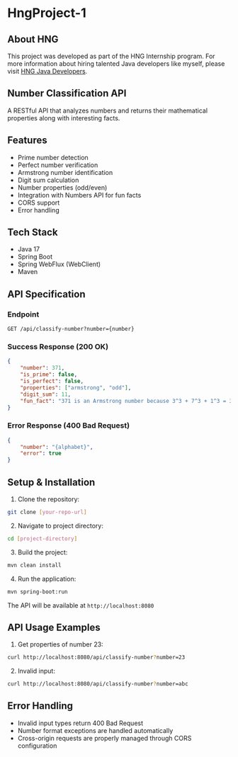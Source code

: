 # HngProject-1
## About HNG

This project was developed as part of the HNG Internship program. For more information about hiring talented
Java developers like myself, please visit [HNG Java Developers](https://hng.tech/hire/java-developers).

## Number Classification API

A RESTful API that analyzes numbers and returns their mathematical properties along with interesting facts.

## Features

- Prime number detection
- Perfect number verification
- Armstrong number identification
- Digit sum calculation
- Number properties (odd/even)
- Integration with Numbers API for fun facts
- CORS support
- Error handling

## Tech Stack

- Java 17
- Spring Boot
- Spring WebFlux (WebClient)
- Maven

## API Specification

### Endpoint

```
GET /api/classify-number?number={number}
```

### Success Response (200 OK)

```json
{
    "number": 371,
    "is_prime": false,
    "is_perfect": false,
    "properties": ["armstrong", "odd"],
    "digit_sum": 11,
    "fun_fact": "371 is an Armstrong number because 3^3 + 7^3 + 1^3 = 371"
}
```

### Error Response (400 Bad Request)

```json
{
    "number": "{alphabet}",
    "error": true
}
```

## Setup & Installation

1. Clone the repository:
```bash
git clone [your-repo-url]
```

2. Navigate to project directory:
```bash
cd [project-directory]
```

3. Build the project:
```bash
mvn clean install
```

4. Run the application:
```bash
mvn spring-boot:run
```

The API will be available at `http://localhost:8080`


## API Usage Examples

1. Get properties of number 23:
```bash
curl http://localhost:8080/api/classify-number?number=23
```

2. Invalid input:
```bash
curl http://localhost:8080/api/classify-number?number=abc
```

## Error Handling

- Invalid input types return 400 Bad Request
- Number format exceptions are handled automatically
- Cross-origin requests are properly managed through CORS configuration



